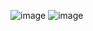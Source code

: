 ![image](https://user-images.githubusercontent.com/82428413/174441688-2cd6ad9b-1e77-436b-a128-f49cd7a8c8de.png)
![image](https://user-images.githubusercontent.com/82428413/174441746-2c6d0a39-73c7-405f-9e70-6f681e4d6edc.png)
